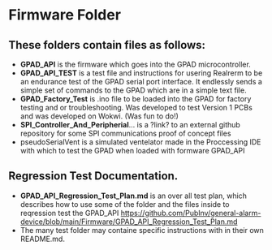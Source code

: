 # Firmware Folder

## These folders contain files as follows:

* __GPAD_API__ is the firmware which goes into the GPAD microcontroller.
* __GPAD_API_TEST__ is a test file and instructions for usering Realrerm to be an endurance test of the GPAD serial port interface. It endlessly sends a simple set of commands to the GPAD which are in a simple text file.
* __GPAD_Factory_Test__ is .ino file to be loaded into the GPAD for factory testing and or troubleshooting. Was developed to test Version 1 PCBs and was developed on Wokwi. (Was fun to do!)
* __SPI_Controller_And_Peripherial__... is a ?link? to an external github repository for some SPI communications proof of concept files 
* pseudoSerialVent is a simulated ventelator made in the Proccessing IDE with which to test the GPAD when loaded with formware GPAD_API

## Regression Test Documentation. 
* __GPAD_API_Regression_Test_Plan.md__ is an over all test plan, which describes how to use some of the folder and the files inside to reqression test the GPAD_API https://github.com/PubInv/general-alarm-device/blob/main/Firmware/GPAD_API_Regression_Test_Plan.md
* The many test folder may containe specific instructions with in their own README.md.
